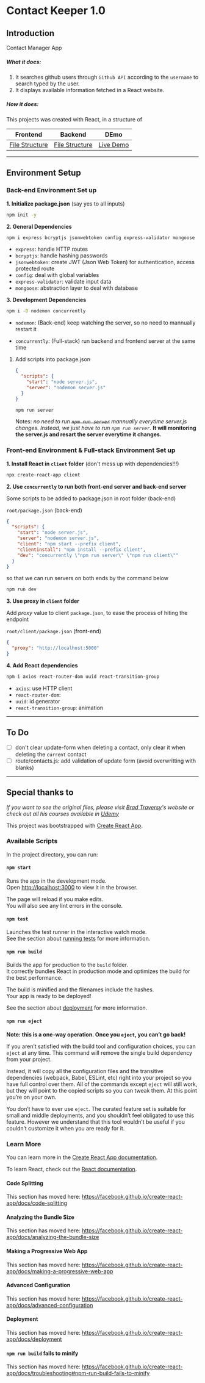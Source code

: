 # Contact Keeper 1.0

## Introduction

Contact Manager App

##### What it does:

1. It searches github users through `Github API` according to the `username` to search typed by the user.
2. It displays available information fetched in a React website.

##### How it does:

This projects was created with React, in a structure of

| Frontend                                                                   | Backend                                                                 | DEmo          |
| -------------------------------------------------------------------------- | ----------------------------------------------------------------------- | ------------- |
| [File Structure](</contact_keeper/FileStructure(Frontend).md> "Front-end") | [File Structure](</contact_keeper/FileStructure(Backend).md> "Backend") | [Live Demo]() |

---

## Environment Setup

### Back-end Environment Set up

**1. Initialize package.json** (say yes to all inputs)

```bash
npm init -y
```

**2. General Dependencies**

```bash
npm i express bcryptjs jsonwebtoken config express-validator mongoose
```

- `express`: handle HTTP routes
- `bcryptjs`: handle hashing passwords
- `jsonwebtoken`: create JWT (Json Web Token) for authentication, access protected route
- `config`: deal with global variables
- `express-validator`: validate input data
- `mongoose`: abstraction layer to deal with database

**3. Development Dependencies**

```bash
npm i -D nodemon concurrently
```

- `nodemon`: (Back-end) keep watching the server, so no need to mannually restart it

- `concurrently`: (Full-stack) run backend and frontend server at the same time

1. Add scripts into package.json

   ```json
   {
     "scripts": {
       "start": "node server.js",
       "server": "nodemon server.js"
     }
   }
   ```

   ```bash
   npm run server
   ```

   Notes: _no need to run ~~`npm run server`~~ mannually everytime server.js changes. Instead, we just have to run `npm run server`._ **It will monitoring the server.js and resart the server everytime it changes.**

### Front-end Environment & Full-stack Environment Set up

**1. Install React in `client` folder** (don't mess up with dependencies!!!)

```bash
npx create-react-app client
```

**2. Use `concurrently` to run both front-end server and back-end server**

Some scripts to be added to package.json in root folder (back-end)

`root/package.json` (back-end)

```json
{
  "scripts": {
    "start": "node server.js",
    "server": "nodemon server.js",
    "client": "npm start --prefix client",
    "clientinstall": "npm install --prefix client",
    "dev": "concurrently \"npm run server\" \"npm run client\""
  }
}
```

so that we can run servers on both ends by the command below

```bash
npm run dev
```

**3. Use proxy in `client` folder**

Add _proxy_ value to client `package.json`, to ease the process of hiting the endpoint

`root/client/package.json` (front-end)

```json
{
  "proxy": "http://localhost:5000"
}
```

**4. Add React dependencies**

```bash
npm i axios react-router-dom uuid react-transition-group
```

- `axios`: use HTTP client
- `react-router-dom`:
- `uuid`: id generator
- `react-transition-group`: animation

---

## To Do

- [ ] don't clear update-form when deleting a contact, only clear it when deleting the `current` contact
- [ ] route/contacts.js: add validation of update form (avoid overwritting with blanks)

---

## Special thanks to

_If you want to see the original files, please visit [Brad Traversy](https://www.traversymedia.com/ "Brad Traversy")'s website or check out all his courses available in [Udemy](https://www.udemy.com/user/brad-traversy/ "Brad's Courses on Udemy")_

This project was bootstrapped with [Create React App](https://github.com/facebook/create-react-app).

### Available Scripts

In the project directory, you can run:

#### `npm start`

Runs the app in the development mode.<br />
Open [http://localhost:3000](http://localhost:3000) to view it in the browser.

The page will reload if you make edits.<br />
You will also see any lint errors in the console.

#### `npm test`

Launches the test runner in the interactive watch mode.<br />
See the section about [running tests](https://facebook.github.io/create-react-app/docs/running-tests) for more information.

#### `npm run build`

Builds the app for production to the `build` folder.<br />
It correctly bundles React in production mode and optimizes the build for the best performance.

The build is minified and the filenames include the hashes.<br />
Your app is ready to be deployed!

See the section about [deployment](https://facebook.github.io/create-react-app/docs/deployment) for more information.

#### `npm run eject`

**Note: this is a one-way operation. Once you `eject`, you can’t go back!**

If you aren’t satisfied with the build tool and configuration choices, you can `eject` at any time. This command will remove the single build dependency from your project.

Instead, it will copy all the configuration files and the transitive dependencies (webpack, Babel, ESLint, etc) right into your project so you have full control over them. All of the commands except `eject` will still work, but they will point to the copied scripts so you can tweak them. At this point you’re on your own.

You don’t have to ever use `eject`. The curated feature set is suitable for small and middle deployments, and you shouldn’t feel obligated to use this feature. However we understand that this tool wouldn’t be useful if you couldn’t customize it when you are ready for it.

### Learn More

You can learn more in the [Create React App documentation](https://facebook.github.io/create-react-app/docs/getting-started).

To learn React, check out the [React documentation](https://reactjs.org/).

#### Code Splitting

This section has moved here: https://facebook.github.io/create-react-app/docs/code-splitting

#### Analyzing the Bundle Size

This section has moved here: https://facebook.github.io/create-react-app/docs/analyzing-the-bundle-size

#### Making a Progressive Web App

This section has moved here: https://facebook.github.io/create-react-app/docs/making-a-progressive-web-app

#### Advanced Configuration

This section has moved here: https://facebook.github.io/create-react-app/docs/advanced-configuration

#### Deployment

This section has moved here: https://facebook.github.io/create-react-app/docs/deployment

#### `npm run build` fails to minify

This section has moved here: https://facebook.github.io/create-react-app/docs/troubleshooting#npm-run-build-fails-to-minify
